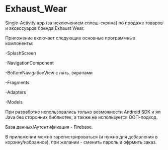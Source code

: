# Exhaust_Wear
Single-Activity app (за исключением сплеш-скрина) по продаже товаров и аксессуаров бренда Exhaust Wear.

Приложение включает следующие основные программные компоненты:

-SplashScreen

-NavigationComponent

-BottomNavigationView с пять. экранами

-Fragments

-Adapters

-Models

При разработке использовались только возможности Android SDK и яп Java без сторонних библиотек, а также не используется ООП-подход.

База данных/Аутентификация - Firebase.

В приложении можно зарегистрироваться (и нужно для добавления в корзину/избранное), при желании - сменить пароль и офрмить заказ.

